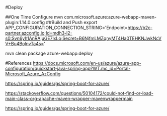 
#Deploy

##One Time Configure
mvn com.microsoft.azure:azure-webapp-maven-plugin:1.14.0:config
##Build and Push
export APP_CONFIGURATION_CONNECTION_STRING='Endpoint=https://b2c-partner.azconfig.io;Id=mdh3-l2-s0:Svn6yh1AnRAjuGE7lxLo;Secret=B6NjfmLMZqnyMT4Ha0TEHKNJwkNcVV+Bu4BolnvTa4s='

mvn clean package azure-webapp:deploy


#References
https://docs.microsoft.com/en-us/azure/azure-app-configuration/quickstart-java-spring-app?WT.mc_id=Portal-Microsoft_Azure_AzConfig

https://spring.io/guides/gs/spring-boot-for-azure/

https://stackoverflow.com/questions/50104172/could-not-find-or-load-main-class-org-apache-maven-wrapper-mavenwrappermain

https://spring.io/guides/gs/spring-boot-for-azure/
